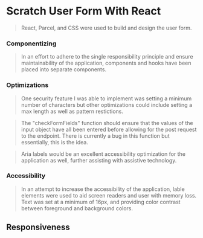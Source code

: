 # Scratch User Form With React

> React, Parcel, and CSS were used to build and design the user form.

### Componentizing

> In an effort to adhere to the single responsibility principle and ensure maintainability of the application, components and hooks have been placed into separate components.

### Optimizations

> One security feature I was able to implement was setting a minimum number of characters but other optimizations could include setting a max length as well as pattern restictions.

> The "checkFormFields" function should ensure that the values of the input object have all been entered before allowing for the post request to the endpoint. There is currently a bug in this function but essentially, this is the idea.

> Aria labels would be an excellent accessibility optimization for the application as well, further assisting with assistive technology.

### Accessibility

> In an attempt to increase the accessibility of the application, lable elements were used to aid screen readers and user with memory loss. Text was set at a minimum of 16px, and providing color contrast between foreground and background colors.

## Responsiveness